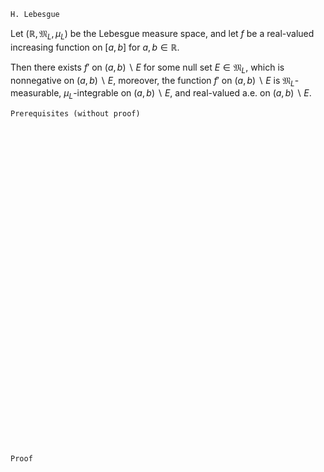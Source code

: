 ```
H. Lebesgue
```

Let $(\mathbb{R}, \mathfrak{M}_L, \mu_L)$ be the Lebesgue measure space, and let $f$ be a real-valued increasing function on $[a, b]$ for $a, b \in \mathbb{R}$.

Then there exists $f'$ on $(a, b)\backslash E$ for some null set $E\in\mathfrak{M}_L$, which is nonnegative on $(a,b)\backslash E$, moreover, the function $f'$ on $(a,b)\backslash E$ is $\mathfrak{M}_L$-measurable, $\mu_L$-integrable on $(a, b)\backslash E$, and real-valued a.e. on $(a,b)\backslash E$.

```
Prerequisites (without proof)
```


<br>
<br>
<br>
<br>
<br>
<br>
<br>
<br>
<br>
<br>
<br>
<br>
<br>
<br>
<br>
<br>
<br>
<br>
<br>
<br>
<br>
<br>
<br>
<br>
<br>
<br>
<br>
<br>
<br>
<br>


```
Proof
```
